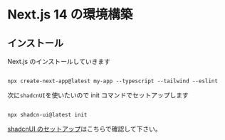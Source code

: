 # Next.js 14 の環境構築

## インストール

Next.js のインストールしていきます

```

npx create-next-app@latest my-app --typescript --tailwind --eslint

```

次に`shadcnUI`を使いたいので init コマンドでセットアップします

```

npx shadcn-ui@latest init

```

[shadcnUI のセットアップ](https://ui.shadcn.com/docs/installation/next)はこちらで確認して下さい。
